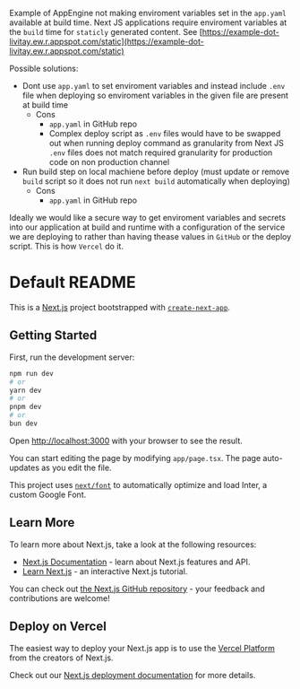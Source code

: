 Example of AppEngine not making enviroment variables set in the `app.yaml` available at build time. Next JS applications require enviroment variables at the `build` time for `staticly` generated content. See [https://example-dot-livitay.ew.r.appspot.com/static](https://example-dot-livitay.ew.r.appspot.com/static)

Possible solutions:
- Dont use `app.yaml` to set enviroment variables and instead include `.env` file when deploying so enviroment variables in the given file are present at build time
  - Cons
    - `app.yaml` in GitHub repo
    - Complex deploy script as `.env` files would have to be swapped out when running deploy command as granularity from Next JS `.env` files does not match required granularity for production code on non production channel
- Run build step on local machiene before deploy (must update or remove `build` script so it does not run `next build` automatically when deploying)
  - Cons
    - `app.yaml` in GitHub repo

Ideally we would like a secure way to get enviroment variables and secrets into our application at build and runtime with a configuration of the service we are deploying to rather than having thease values in `GitHub` or the deploy script. This is how `Vercel` do it.




# Default README

This is a [Next.js](https://nextjs.org/) project bootstrapped with [`create-next-app`](https://github.com/vercel/next.js/tree/canary/packages/create-next-app).

## Getting Started

First, run the development server:

```bash
npm run dev
# or
yarn dev
# or
pnpm dev
# or
bun dev
```

Open [http://localhost:3000](http://localhost:3000) with your browser to see the result.

You can start editing the page by modifying `app/page.tsx`. The page auto-updates as you edit the file.

This project uses [`next/font`](https://nextjs.org/docs/basic-features/font-optimization) to automatically optimize and load Inter, a custom Google Font.

## Learn More

To learn more about Next.js, take a look at the following resources:

- [Next.js Documentation](https://nextjs.org/docs) - learn about Next.js features and API.
- [Learn Next.js](https://nextjs.org/learn) - an interactive Next.js tutorial.

You can check out [the Next.js GitHub repository](https://github.com/vercel/next.js/) - your feedback and contributions are welcome!

## Deploy on Vercel

The easiest way to deploy your Next.js app is to use the [Vercel Platform](https://vercel.com/new?utm_medium=default-template&filter=next.js&utm_source=create-next-app&utm_campaign=create-next-app-readme) from the creators of Next.js.

Check out our [Next.js deployment documentation](https://nextjs.org/docs/deployment) for more details.
